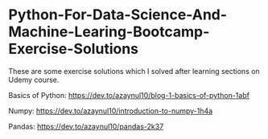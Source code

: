 # Python-For-Data-Science-And-Machine-Learing-Bootcamp-Exercise-Solutions
These are some exercise solutions which I solved after learning sections on Udemy course.

Basics of Python: https://dev.to/azaynul10/blog-1-basics-of-python-1abf

Numpy: https://dev.to/azaynul10/introduction-to-numpy-1h4a

Pandas: https://dev.to/azaynul10/pandas-2k37

